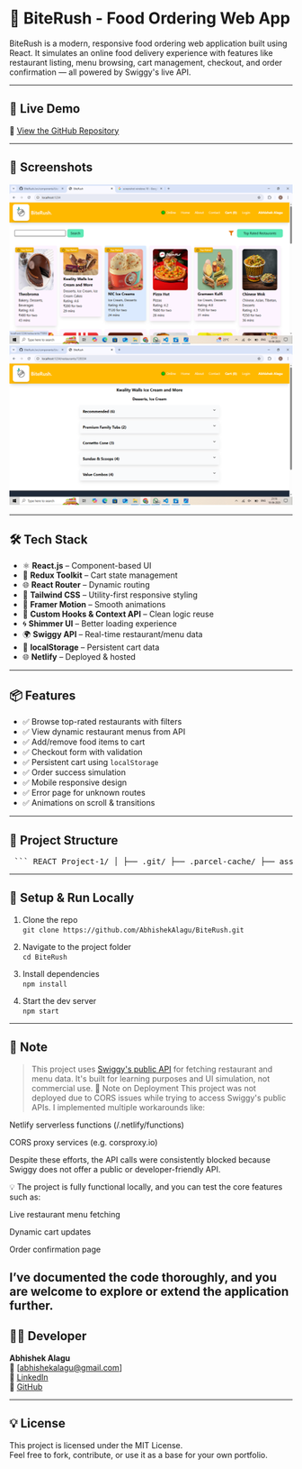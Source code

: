 # 🍔 BiteRush - Food Ordering Web App

BiteRush is a modern, responsive food ordering web application built using React. It simulates an online food delivery experience with features like restaurant listing, menu browsing, cart management, checkout, and order confirmation — all powered by Swiggy's live API.

---

## 🚀 Live Demo

📂 [View the GitHub Repository](https://github.com/AbhishekAlagu/BiteRush)

---

## 📸 Screenshots

<!-- Add screenshots or GIFs if available -->
<img src="assests/(home).png" alt="Home Page" width="600"/>
<img src="assests/menu.png" alt="Restaurant Menu" width="600"/>

---

## 🛠 Tech Stack

- ⚛️ **React.js** – Component-based UI
- 🧠 **Redux Toolkit** – Cart state management
- 🌐 **React Router** – Dynamic routing
- 💅 **Tailwind CSS** – Utility-first responsive styling
- 🎥 **Framer Motion** – Smooth animations
- 🧩 **Custom Hooks & Context API** – Clean logic reuse
- 🌀 **Shimmer UI** – Better loading experience
- 🌍 **Swiggy API** – Real-time restaurant/menu data
- 💾 **localStorage** – Persistent cart data
- 🌐 **Netlify** – Deployed & hosted

---

## 📦 Features

- ✅ Browse top-rated restaurants with filters
- ✅ View dynamic restaurant menus from API
- ✅ Add/remove food items to cart
- ✅ Checkout form with validation
- ✅ Persistent cart using `localStorage`
- ✅ Order success simulation
- ✅ Mobile responsive design
- ✅ Error page for unknown routes
- ✅ Animations on scroll & transitions

---
## 📁 Project Structure

<pre> ``` REACT Project-1/ │ ├── .git/ ├── .parcel-cache/ ├── assets/ ├── dist/ ├── node_modules/ │ ├── src/ │ ├── components/ │ │ ├── About.js │ │ ├── Animation.js │ │ ├── Body.js │ │ ├── Cart.js │ │ ├── Checkout.js │ │ ├── Contact.js │ │ ├── Error.js │ │ ├── Footer.js │ │ ├── Header.js │ │ ├── Itemlist.js │ │ ├── Orderconfirmation.js │ │ ├── RestaurantCard.js │ │ ├── RestaurantCategory.js │ │ ├── RestaurantMenu.js │ │ ├── Shimmer.js │ │ ├── User.js │ │ └── UserClass.js │ │ │ ├── utils/ │ │ ├── appStore.js │ │ ├── cartSlice.js │ │ ├── constants.js │ │ ├── useOnlineStatus.js │ │ ├── useRestaurantMenu.js │ │ └── UserContext.js │ │ │ ├── App.js │ ├── index.css │ └── index.html │ ├── .gitignore ├── package.json ├── package-lock.json └── README.md ``` </pre>
---
## 🔧 Setup & Run Locally

1. Clone the repo  
   `git clone https://github.com/AbhishekAlagu/BiteRush.git`

2. Navigate to the project folder  
   `cd BiteRush`

3. Install dependencies  
   `npm install`

4. Start the dev server  
   `npm start`

---

## 📌 Note

> This project uses [Swiggy's public API](https://www.swiggy.com/) for fetching restaurant and menu data. It's built for learning purposes and UI simulation, not commercial use.
> 🚫 Note on Deployment
This project was not deployed due to CORS issues while trying to access Swiggy's public APIs.
I implemented multiple workarounds like:

Netlify serverless functions (/.netlify/functions)

CORS proxy services (e.g. corsproxy.io)

Despite these efforts, the API calls were consistently blocked because Swiggy does not offer a public or developer-friendly API.

💡 The project is fully functional locally, and you can test the core features such as:

Live restaurant menu fetching

Dynamic cart updates

Order confirmation page

I’ve documented the code thoroughly, and you are welcome to explore or extend the application further.
---

## 👨‍💻 Developer

**Abhishek Alagu**  
📧 [abhishekalagu@gmail.com]  
🔗 [LinkedIn](https://www.linkedin.com/in/your-profile)  
🐙 [GitHub](https://github.com/AbhishekAlagu)

---

## 💡 License

This project is licensed under the MIT License.  
Feel free to fork, contribute, or use it as a base for your own portfolio.

